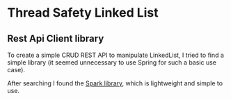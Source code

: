 # Thread Safety Linked List

## Rest Api Client library

To create a simple CRUD REST API to manipulate LinkedList, I tried to find a simple library (it seemed unnecessary to
use Spring for such a basic use case).

After searching I found the [Spark library](https://sparkjava.com/), which is lightweight and simple to use.